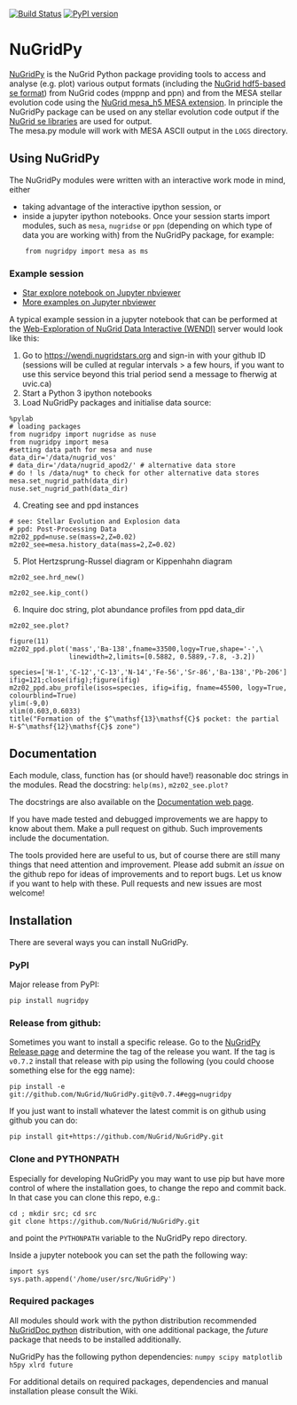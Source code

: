[![Build Status](https://travis-ci.org/NuGrid/NuGridPy.svg?branch=master)](https://travis-ci.org/NuGrid/NuGridPy)
[![PyPI version](https://badge.fury.io/py/NuGridpy.svg)](https://badge.fury.io/py/NuGridpy)

# NuGridPy

[NuGridPy](https://nugrid.github.io/NuGridPy) is the NuGrid Python package providing tools to access and analyse (e.g. plot) various output formats (including the [NuGrid hdf5-based se format](https://github.com/NuGrid/NuSE)) from NuGrid codes (mppnp and ppn) and from the MESA stellar evolution code using the [NuGrid mesa_h5 MESA extension](https://github.com/NuGrid/mesa_h5). In principle the NuGridPy package can be used on any stellar evolution code output if the [NuGrid se libraries](https://github.com/NuGrid/NuSE) are used for output.<br>
The mesa.py module will work with MESA ASCII output in the `LOGS` directory.


## Using NuGridPy

The NuGridPy modules were written with an interactive work mode in mind, either

- taking advantage of the interactive ipython session, or
- inside a jupyter ipython notebooks. Once your session starts import modules, such as `mesa`, `nugridse` or `ppn` (depending on which type of data you are working with) from the NuGridPy package, for example:

```
    from nugridpy import mesa as ms
```

### Example session
* [Star explore notebook on Jupyter nbviewer](https://nbviewer.jupyter.org/github/NuGrid/wendi-examples/blob/master/Stellar%20evolution%20and%20nucleosynthesis%20data/Star_explore.ipynb)
* [More examples on Jupyter nbviewer](https://nbviewer.jupyter.org/github/NuGrid/wendi-examples/tree/master/Stellar%20evolution%20and%20nucleosynthesis%20data/Examples)

A typical example session in a jupyter notebook that can be performed at the [Web-Exploration of NuGrid Data Interactive (WENDI)](https://wendi.nugridstars.org) server would look like this:

1. Go to https://wendi.nugridstars.org and sign-in with your github ID (sessions will be culled at regular intervals > a few hours, if you want to use this service beyond this trial period send a message to fherwig at uvic.ca)
2. Start a Python 3 ipython notebooks
3. Load NuGridPy packages and initialise data source:
```
%pylab
# loading packages
from nugridpy import nugridse as nuse
from nugridpy import mesa
#setting data path for mesa and nuse
data_dir='/data/nugrid_vos'
# data_dir='/data/nugrid_apod2/' # alternative data store
# do ! ls /data/nug* to check for other alternative data stores
mesa.set_nugrid_path(data_dir)
nuse.set_nugrid_path(data_dir)
```
4. Creating see and ppd instances
```
# see: Stellar Evolution and Explosion data
# ppd: Post-Processing Data
m2z02_ppd=nuse.se(mass=2,Z=0.02)
m2z02_see=mesa.history_data(mass=2,Z=0.02)
```
5. Plot Hertzsprung-Russel diagram or Kippenhahn diagram
```
m2z02_see.hrd_new()
```
```
m2z02_see.kip_cont()
```
6. Inquire doc string, plot abundance profiles from ppd data_dir
```
m2z02_see.plot?
```
```
figure(11)
m2z02_ppd.plot('mass','Ba-138',fname=33500,logy=True,shape='-',\
               linewidth=2,limits=[0.5882, 0.5889,-7.8, -3.2])
```
```
species=['H-1','C-12','C-13','N-14','Fe-56','Sr-86','Ba-138','Pb-206']
ifig=121;close(ifig);figure(ifig)
m2z02_ppd.abu_profile(isos=species, ifig=ifig, fname=45500, logy=True, colourblind=True)
ylim(-9,0)
xlim(0.603,0.6033)
title("Formation of the $^\mathsf{13}\mathsf{C}$ pocket: the partial H-$^\mathsf{12}\mathsf{C}$ zone")
```

## Documentation

Each module, class, function has (or should have!) reasonable doc strings in the modules. Read the docstring: `help(ms)`, `m2z02_see.plot?`

The docstrings are also available on the [Documentation web page](https://nugrid.github.io/NuGridPy/documentation.html).

If you have made tested and debugged improvements we are happy to know about them. Make a pull request on github. Such improvements include the documentation.

The tools provided here are useful to us, but of course there are still many things that need attention and improvement. Please add submit an _issue_ on the github repo for ideas of improvements and to report bugs. Let us know if you want to help with these. Pull requests and new issues are most welcome!


## Installation

There are several ways you can install NuGridPy.

### PyPI
Major release from PyPI:
```
pip install nugridpy
```

### Release from github:
Sometimes you want to install a specific release. Go to the [NuGridPy Release page](https://github.com/NuGrid/NuGridPy/releases) and determine the tag of the release you want. If the tag is `v0.7.2` install that release with pip using the following (you could choose something else for the egg name):
```
pip install -e git://github.com/NuGrid/NuGridPy.git@v0.7.4#egg=nugridpy
```

If you just want to install whatever the latest commit is on github using github you can do:
```
pip install git+https://github.com/NuGrid/NuGridPy.git
```

### Clone and PYTHONPATH
Especially for developing NuGridPy you may want to use pip but have more control of where the installation goes, to change the repo and commit back. In that case you can clone this repo, e.g.:
```
cd ; mkdir src; cd src
git clone https://github.com/NuGrid/NuGridPy.git
```
and point the `PYTHONPATH` variable to the NuGridPy repo directory.

Inside a jupyter notebook you can set the path the following way:
```
import sys
sys.path.append('/home/user/src/NuGridPy')
```


### Required packages

All modules should work with the python distribution recommended [NuGridDoc python](https://github.com/NuGrid/NuGridDoc/blob/master/Resources/Python.md) distribution, with one additional package, the _future_ package that needs to be installed additionally.

NuGridPy has the following python dependencies:
`numpy scipy matplotlib h5py xlrd future`

For additional details on required packages, dependencies and manual installation please consult the Wiki.


